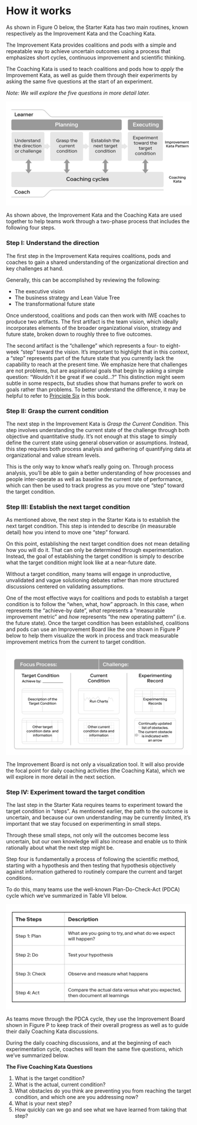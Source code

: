 # How it works

As shown in Figure O below, the Starter Kata has two main routines, known respectively as the Improvement Kata and the Coaching Kata.

The Improvement Kata provides coalitions and pods with a simple and repeatable way to achieve uncertain outcomes using a process that emphasizes short cycles, continuous improvement and scientific thinking.

The Coaching Kata is used to teach coalitions and pods how to _apply_ the Improvement Kata, as well as guide them through their experiments by asking the same five questions at the start of an experiment.  


_Note: We will explore the five questions in more detail later._

![Figure O: The Improvement Kata and Coaching Kata working in paralell](../../.gitbook/assets/20%20%281%29%20%281%29.png)

As shown above, the Improvement Kata and the Coaching Kata are used together to help teams work through a two-phase process that includes the following four steps.

### **Step I: Understand the direction**

The first step in the Improvement Kata requires coalitions, pods and coaches to gain a shared understanding of the organizational direction and key challenges at hand.

Generally, this can be accomplished by reviewing the following:

* The executive vision
* The business strategy and Lean Value Tree
* The transformational future state

Once understood, coalitions and pods can then work with IWE coaches to produce two artifacts. The first artifact is the team vision, which ideally incorporates elements of the broader organizational vision, strategy and future state, broken down to roughly three to five outcomes.

The second artifact is the “challenge” which represents a four- to eight-week “step” toward the vision. It’s important to highlight that in this context, a “step” represents part of the future state that you currently lack the capability to reach at the present time. We emphasize here that challenges are not problems, but are aspirational goals that begin by asking a simple question: “Wouldn’t it be great if we could...?” This distinction might seem subtle in some respects, but studies show that humans prefer to work on goals rather than problems. To better understand the difference, it may be helpful to refer to [Principle Six](https://docs.google.com/document/d/1Bd9xRQQZfc-b9eTFUaAZQ7_KB7fiwk4MjWd5cErio_U/edit#) in this book.

### **Step II: Grasp the current condition**

The next step in the Improvement Kata is _Grasp the Current Condition_. This step involves understanding the current state of the challenge through both objective and quantitative study. It’s not enough at this stage to simply define the current state using general observation or assumptions. Instead, this step requires both process analysis and gathering of quantifying data at organizational and value stream levels.

This is the only way to know what’s really going on. Through process analysis, you’ll be able to gain a better understanding of how processes and people inter-operate as well as baseline the current rate of performance, which can then be used to track progress as you move one “step” toward the target condition.

### **Step III: Establish the next target condition**

As mentioned above, the next step in the Starter Kata is to establish the next target condition. This step is intended to describe \(in measurable detail\) how you intend to move one “step” forward.

On this point, establishing the next target condition does not mean detailing how you will do it. That can only be determined through experimentation. Instead, the goal of establishing the target condition is simply to describe what the target condition might look like at a near-future date.

Without a target condition, many teams will engage in unproductive, unvalidated and vague solutioning debates rather than more structured discussions centered on validating assumptions.

One of the most effective ways for coalitions and pods to establish a target condition is to follow the “when, what, how” approach. In this case, _when_ represents the “achieve-by date”, _what_ represents a “measurable improvement metric” and _how_ represents “the new operating pattern” \(i.e. the future state\). Once the target condition has been established, coalitions and pods can use an Improvement Board like the one shown in Figure P below to help them visualize the work in process and track measurable improvement metrics from the current to target condition.

![Figure P: Example of an Improvement Board](../../.gitbook/assets/21%20%281%29.png)

The Improvement Board is not only a visualization tool. It will also provide the focal point for daily coaching activities \(the Coaching Kata\), which we will explore in more detail in the next section.

### **Step IV: Experiment toward the target condition**

The last step in the Starter Kata requires teams to experiment toward the target condition in “steps”. As mentioned earlier, the path to the outcome is uncertain, and because our own understanding may be currently limited, it’s important that we stay focused on experimenting in small steps.

Through these small steps, not only will the outcomes become less uncertain, but our own knowledge will also increase and enable us to think rationally about what the next step might be.

Step four is fundamentally a process of following the scientific method, starting with a hypothesis and then testing that hypothesis objectively against information gathered to routinely compare the current and target conditions.

To do this, many teams use the well-known Plan-Do-Check-Act \(PDCA\) cycle which we’ve summarized in Table VII below.

![Table VII: The four step PDCA cycle](../../.gitbook/assets/22%20%281%29.png)

As teams move through the PDCA cycle, they use the Improvement Board shown in Figure P to keep track of their overall progress as well as to guide their daily Coaching Kata discussions.

During the daily coaching discussions, and at the beginning of each experimentation cycle, coaches will team the same five questions, which we’ve summarized below.

**The Five Coaching Kata Questions**

1. What is the target condition?
2. What is the actual, current condition?
3. What obstacles do you think are preventing you from reaching the target condition, and which one are you addressing now?
4. What is your next step?
5. How quickly can we go and see what we have learned from taking that step?

